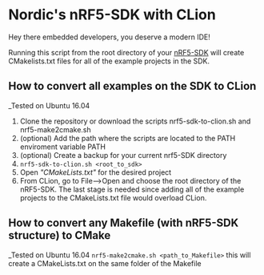 # Nordic's nRF5-SDK with CLion
Hey there embedded developers, you deserve a modern IDE!

Running this script from the root directory of your [nRF5-SDK](https://www.nordicsemi.com/eng/Products/Bluetooth-low-energy/nRF5-SDK) will create CMakelists.txt files for all of the example projects in the SDK.

## How to convert all examples on the SDK to CLion
_Tested on Ubuntu 16.04
1. Clone the repository or download the scripts nrf5-sdk-to-clion.sh and nrf5-make2cmake.sh
2. (optional) Add the path where the scripts are located to the PATH enviroment variable PATH
4. (optional) Create a backup for your current nrf5-SDK directory
5. `nrf5-sdk-to-clion.sh <root_to_sdk>` 
6. Open _"CMakeLists.txt"_ for the desired project
7. From CLion, go to File-->Open and choose the root directory of the nRF5-SDK.
The last stage is needed since adding all of the example projects to the CMakeLists.txt file would overload CLion.

## How to convert any Makefile (with nRF5-SDK structure) to CMake
_Tested on Ubuntu 16.04
`nrf5-make2cmake.sh <path_to_Makefile>` this will create a CMakeLists.txt on the same folder of the Makefile



